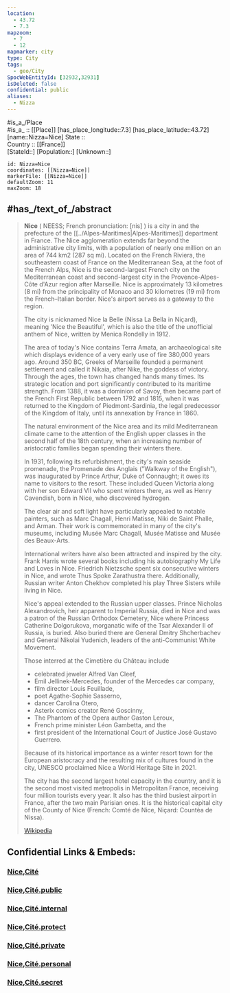 ```yaml
---
location:
  - 43.72
  - 7.3
mapzoom:
  - 7
  - 12
mapmarker: city
type: City
tags:
  - geo/City
SpocWebEntityId: [32932,32931]
isDeleted: false
confidential: public
aliases:
  - Nizza
---
```


#is_a_/Place  
#is_a_ :: [[Place]] 
[has_place_longitude::7.3] 
[has_place_latitude::43.72] 
[name::Nizza=Nice] 
State ::  
Country :: [[France]]  
[StateId::] 
[Population::] 
[Unknown::] 


```leaflet
id: Nizza=Nice
coordinates: [[Nizza=Nice]] 
markerFile: [[Nizza=Nice]] 
defaultZoom: 11 
maxZoom: 18
```


## #has_/text_of_/abstract  

> **Nice** ( NEESS; French pronunciation: [nis] ) is a city in 
> and the prefecture of the [[../Alpes-Maritimes|Alpes-Maritimes]] department in France. 
> The Nice agglomeration extends far beyond the administrative city limits, 
> with a population of nearly one million on an area of 744 km2 (287 sq mi). 
> Located on the French Riviera, 
> the southeastern coast of France on the Mediterranean Sea, 
> at the foot of the French Alps, 
> Nice is the second-largest French city on the Mediterranean coast 
> and second-largest city in the Provence-Alpes-Côte d'Azur region after Marseille. 
> Nice is approximately 13 kilometres (8 mi) from the principality of Monaco 
> and 30 kilometres (19 mi) from the French–Italian border. 
> Nice's airport serves as a gateway to the region.
>
> The city is nicknamed Nice la Belle (Nissa La Bella in Niçard), 
> meaning 'Nice the Beautiful', 
> which is also the title of the unofficial anthem of Nice, 
> written by Menica Rondelly in 1912. 
> 
> The area of today's Nice contains Terra Amata, an archaeological site 
> which displays evidence of a very early use of fire 380,000 years ago. 
> Around 350 BC, Greeks of Marseille founded a permanent settlement 
> and called it Nikaia, after Nike, the goddess of victory. 
> Through the ages, the town has changed hands many times. 
> Its strategic location and port significantly contributed to its maritime strength. 
> From 1388, it was a dominion of Savoy, 
> then became part of the French First Republic between 1792 and 1815, 
> when it was returned to the Kingdom of Piedmont-Sardinia, 
> the legal predecessor of the Kingdom of Italy, 
> until its annexation by France in 1860.
>
> The natural environment of the Nice area and its mild Mediterranean climate 
> came to the attention of the English upper classes 
> in the second half of the 18th century, 
> when an increasing number of aristocratic families 
> began spending their winters there. 
> 
> In 1931, following its refurbishment, 
> the city's main seaside promenade, the Promenade des Anglais 
> ("Walkway of the English"), was inaugurated by Prince Arthur, Duke of Connaught; 
> it owes its name to visitors to the resort. 
> These included Queen Victoria along with her son Edward VII 
> who spent winters there, as well as Henry Cavendish, 
> born in Nice, who discovered hydrogen.
>
> The clear air and soft light have particularly appealed to notable painters, 
> such as Marc Chagall, Henri Matisse, Niki de Saint Phalle, and Arman. 
> Their work is commemorated in many of the city's museums, 
> including Musée Marc Chagall, Musée Matisse and Musée des Beaux-Arts. 
> 
> International writers have also been attracted and inspired by the city. 
> Frank Harris wrote several books including his autobiography My Life and Loves in Nice. 
> Friedrich Nietzsche spent six consecutive winters in Nice, 
> and wrote Thus Spoke Zarathustra there. 
> Additionally, Russian writer Anton Chekhov completed his play Three Sisters while living in Nice.
>
> Nice's appeal extended to the Russian upper classes. 
> Prince Nicholas Alexandrovich, heir apparent to Imperial Russia, 
> died in Nice and was a patron of the Russian Orthodox Cemetery, Nice 
> where Princess Catherine Dolgorukova, 
> morganatic wife of the Tsar Alexander II of Russia, is buried. 
> Also buried there are General Dmitry Shcherbachev and General Nikolai Yudenich, 
> leaders of the anti-Communist White Movement.
>
> Those interred at the Cimetière du Château include 
> - celebrated jeweler Alfred Van Cleef, 
> - Emil Jellinek-Mercedes, founder of the Mercedes car company, 
> - film director Louis Feuillade, 
> - poet Agathe-Sophie Sasserno, 
> - dancer Carolina Otero, 
> - Asterix comics creator René Goscinny, 
> - The Phantom of the Opera author Gaston Leroux, 
> - French prime minister Léon Gambetta, and the 
> - first president of the International Court of Justice José Gustavo Guerrero.
>
> Because of its historical importance as a winter resort town 
> for the European aristocracy and the resulting mix of cultures found in the city, 
> UNESCO proclaimed Nice a World Heritage Site in 2021. 
> 
> The city has the second largest hotel capacity in the country, 
> and it is the second most visited metropolis in Metropolitan France, 
> receiving four million tourists every year. 
> It also has the third busiest airport in France, after the two main Parisian ones. 
> It is the historical capital city of the County of Nice 
> (French: Comté de Nice, Niçard: Countèa de Nissa).
>
> [Wikipedia](https://en.wikipedia.org/wiki/Nice)


## Confidential Links & Embeds: 

### [Nice,Cité](/_Standards/Earth/Continent/Europe/Europe~West/France/regions~France/Provence-Alpes-Côte_d'Azur/departments~Provence/Alpes-Maritimes/communes~Alpes-Maritimes/Nice,Commune/cities~Nice/Nice,Cité.md) 

### [Nice,Cité.public](/_public/Earth/Continent/Europe/Europe~West/France/regions~France/Provence-Alpes-Côte_d'Azur/departments~Provence/Alpes-Maritimes/communes~Alpes-Maritimes/Nice,Commune/cities~Nice/Nice,Cité.public.md) 

### [Nice,Cité.internal](/_internal/Earth/Continent/Europe/Europe~West/France/regions~France/Provence-Alpes-Côte_d'Azur/departments~Provence/Alpes-Maritimes/communes~Alpes-Maritimes/Nice,Commune/cities~Nice/Nice,Cité.internal.md) 

### [Nice,Cité.protect](/_protect/Earth/Continent/Europe/Europe~West/France/regions~France/Provence-Alpes-Côte_d'Azur/departments~Provence/Alpes-Maritimes/communes~Alpes-Maritimes/Nice,Commune/cities~Nice/Nice,Cité.protect.md) 

### [Nice,Cité.private](/_private/Earth/Continent/Europe/Europe~West/France/regions~France/Provence-Alpes-Côte_d'Azur/departments~Provence/Alpes-Maritimes/communes~Alpes-Maritimes/Nice,Commune/cities~Nice/Nice,Cité.private.md) 

### [Nice,Cité.personal](/_personal/Earth/Continent/Europe/Europe~West/France/regions~France/Provence-Alpes-Côte_d'Azur/departments~Provence/Alpes-Maritimes/communes~Alpes-Maritimes/Nice,Commune/cities~Nice/Nice,Cité.personal.md) 

### [Nice,Cité.secret](/_secret/Earth/Continent/Europe/Europe~West/France/regions~France/Provence-Alpes-Côte_d'Azur/departments~Provence/Alpes-Maritimes/communes~Alpes-Maritimes/Nice,Commune/cities~Nice/Nice,Cité.secret.md)

